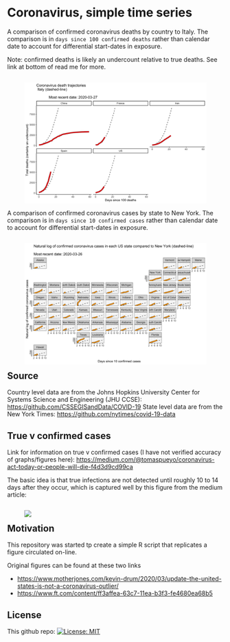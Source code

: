 # Coronavirus, simple time series

A comparison of confirmed coronavirus deaths by country to Italy. The comparison is in `days since 100 confirmed deaths` rather than calendar date to account for differential start-dates in exposure.  

Note: confirmed deaths is likely an undercount relative to true deaths. See link at bottom of read me for more. 

<figure style="float:left;">
<img src="https://github.com/hollina/coronoavirus-simple-time-series/blob/master/output/coronavirus_deaths_compared_to_italy.png" align="left"  width="800"  /> 
</figure>

A comparison of confirmed coronavirus cases by state to New York. The comparison is in `days since 10 confirmed cases` rather than calendar date to account for differential start-dates in exposure.  

<figure style="float:left;">
<img src="https://github.com/hollina/coronoavirus-simple-time-series/blob/master/output/coronavirus_ln_cases_by_state.png" align="left"  width="800"  /> 
</figure>

## Source

Country level data are  from the Johns Hopkins University Center for Systems Science and Engineering (JHU CCSE): https://github.com/CSSEGISandData/COVID-19
State level data are from the New York Times: https://github.com/nytimes/covid-19-data


## True v confirmed cases

Link for information on true v confirmed cases (I have not verified accuracy of graphs/figures here): https://medium.com/@tomaspueyo/coronavirus-act-today-or-people-will-die-f4d3d9cd99ca 


The basic idea is that true infections are not detected until roughly 10 to 14 days after they occur, which is captured well by this figure from the medium article: 

<figure style="float:left;">
<img src="https://miro.medium.com/max/7168/1*r-ddYhoUtP_se6x-NOEinA.png" align="left"  width="800"  /> 
</figure>

## Motivation

This repository was started tp create a simple R script that replicates a figure circulated on-line. 

Original figures can be found at these two links

- https://www.motherjones.com/kevin-drum/2020/03/update-the-united-states-is-not-a-coronavirus-outlier/
- https://www.ft.com/content/ff3affea-63c7-11ea-b3f3-fe4680ea68b5

## License

This github repo: [![License: MIT](https://img.shields.io/badge/License-MIT-yellow.svg)](https://opensource.org/licenses/MIT)

